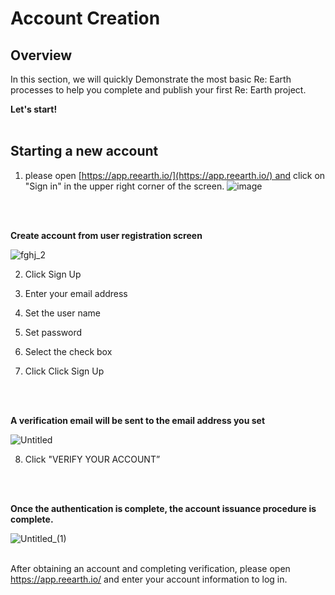 # Account Creation

## Overview

In this section, we will quickly Demonstrate the most basic Re: Earth processes to help you complete and publish your first Re: Earth project.
<br>


**Let's start!**
<br>
<br>

## Starting a new account


1. please open [https://app.reearth.io/](https://app.reearth.io/) and click on "Sign in" in the upper right corner of the screen.
![image](https://github.com/CS-eukarya/User-Manual-English-/assets/154571156/563c3e52-0f37-430a-937d-89f4081ae709)

<br>
<br>


**Create account from user registration screen**

![fghj_2](https://github.com/CS-eukarya/User-Manual-English-/assets/154571156/13873129-c678-414b-9211-d89775f51f79)

2. Click Sign Up

3. Enter your email address

4. Set the user name

5. Set password

6. Select the check box

7. Click Click Sign Up
<br>
<br>

**A verification email will be sent to the email address you set**

![Untitled](https://github.com/CS-eukarya/User-Manual-English-/assets/154571156/667db627-32b0-466a-99c0-1e0a1a11fd1e)

8. Click "VERIFY YOUR ACCOUNT”
<br>
<br>

**Once the authentication is complete, the account issuance procedure is complete.**

![Untitled_(1)](https://github.com/CS-eukarya/User-Manual-English-/assets/154571156/e75bc1b0-289f-445c-91fb-4fef31d5b51b)
<br>
<br>


After obtaining an account and completing verification, please open https://app.reearth.io/ and enter your account information to log in.
